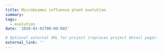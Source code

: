 ```yaml
---
title: Microbiomes influence plant evolution
summary: 
tags:
  - evolution
date: '2020-01-01T00:00:00Z'

# Optional external URL for project (replaces project detail page).
external_link: ''
---
```


